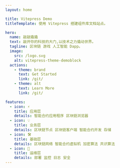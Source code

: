 ```yaml
---
layout: home

title: Vitepress Demo
titleTemplate: 使用 Vitepress 搭建组件库文档站点。

hero:
  name: 敲敲撬撬
  text: 敲开你的科技的大门,以技术之力撬动世界。
  tagline: 区块链 游戏 人工智能 Dapp。
  image:
    src: /logo.svg
    alt: vitepress-theme-demoblock  
  actions:
    - theme: brand
      text: Get Started
      link: /git/
    - theme: alt
      text: Learn More
      link: /git/

features:
  - icon: ⚡️
    title: 应用层
    details: 智能合约应用程序 区块链浏览器
  - icon: 💡
    title: 业务层
    details: 区块链节点 区块链客户端 智能合约开发 存储
  - icon: 🛠️
    title: 基础层
    details: 区块链网络 智能合约虚拟机 加密算法 共识算法
  - icon: 🔑
    title: 运维层
    details: 部署 监控 日志 安全
---
```

